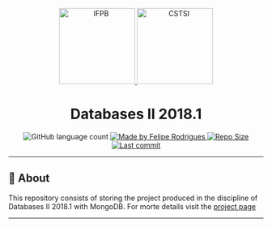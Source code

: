 <p align="center">
  <a href="https://www.ifpb.edu.br/">
    <img alt="IFPB" src="https://avatars0.githubusercontent.com/u/2523928?s=400&v=4" width=150 >
  </a>
  
  <a href="https://estudante.ifpb.edu.br/cursos/39">
  <img alt="CSTSI" src="https://henrifrade.github.io/Marvelist/images/others/TSI.svg" width=150>
  </a>
</p>

<h1 align="center">
   Databases II 2018.1
</h1>

<p align="center">
  <img alt="GitHub language count" src="https://img.shields.io/github/languages/count/felipersdf/Projeto-MongoDB?color=%23ADFF2F">

  <a href="https://github.com/felipersdf">
    <img alt="Made by Felipe Rodrigues" src="https://img.shields.io/badge/made%20by-Felipe Rodrigues-%2304D361?color=%23ADFF2F">
  </a>

  <a href="https://github.com/felipersdf/Marvelist">
    <img alt="Repo Size" src="https://img.shields.io/github/repo-size/felipersdf/Projeto-MongoDB?color=%23ADFF2F">
  </a>
  
  <a href="https://github.com/felipersdf/Marvelist">
    <img alt="Last commit" src="https://img.shields.io/github/last-commit/felipersdf/Projeto-MongoDB?color=%23ADFF2F">
  </a>
</p>

---

## :notebook: About 

This repository consists of storing the project produced in the discipline of Databases II 2018.1 with MongoDB. For morte details visit
the [project page](https://github.com/felipersdf/Projeto-MongoDB/tree/master/Banco%20de%20Dados%202/MongoBD)

---
